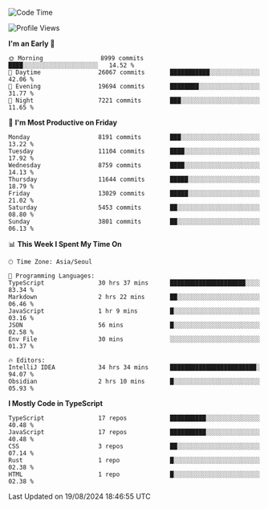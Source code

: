 <!--START_SECTION:waka-->
![Code Time](http://img.shields.io/badge/Code%20Time-6%2C576%20hrs%2028%20mins-blue)

![Profile Views](http://img.shields.io/badge/Profile%20Views-0-blue)

**I'm an Early 🐤** 

```text
🌞 Morning                8999 commits        ████░░░░░░░░░░░░░░░░░░░░░   14.52 % 
🌆 Daytime                26067 commits       ███████████░░░░░░░░░░░░░░   42.06 % 
🌃 Evening                19694 commits       ████████░░░░░░░░░░░░░░░░░   31.77 % 
🌙 Night                  7221 commits        ███░░░░░░░░░░░░░░░░░░░░░░   11.65 % 
```
📅 **I'm Most Productive on Friday** 

```text
Monday                   8191 commits        ███░░░░░░░░░░░░░░░░░░░░░░   13.22 % 
Tuesday                  11104 commits       ████░░░░░░░░░░░░░░░░░░░░░   17.92 % 
Wednesday                8759 commits        ████░░░░░░░░░░░░░░░░░░░░░   14.13 % 
Thursday                 11644 commits       █████░░░░░░░░░░░░░░░░░░░░   18.79 % 
Friday                   13029 commits       █████░░░░░░░░░░░░░░░░░░░░   21.02 % 
Saturday                 5453 commits        ██░░░░░░░░░░░░░░░░░░░░░░░   08.80 % 
Sunday                   3801 commits        ██░░░░░░░░░░░░░░░░░░░░░░░   06.13 % 
```


📊 **This Week I Spent My Time On** 

```text
🕑︎ Time Zone: Asia/Seoul

💬 Programming Languages: 
TypeScript               30 hrs 37 mins      █████████████████████░░░░   83.34 % 
Markdown                 2 hrs 22 mins       ██░░░░░░░░░░░░░░░░░░░░░░░   06.46 % 
JavaScript               1 hr 9 mins         █░░░░░░░░░░░░░░░░░░░░░░░░   03.16 % 
JSON                     56 mins             █░░░░░░░░░░░░░░░░░░░░░░░░   02.58 % 
Env File                 30 mins             ░░░░░░░░░░░░░░░░░░░░░░░░░   01.37 % 

🔥 Editors: 
IntelliJ IDEA            34 hrs 34 mins      ████████████████████████░   94.07 % 
Obsidian                 2 hrs 10 mins       █░░░░░░░░░░░░░░░░░░░░░░░░   05.93 % 
```

**I Mostly Code in TypeScript** 

```text
TypeScript               17 repos            ██████████░░░░░░░░░░░░░░░   40.48 % 
JavaScript               17 repos            ██████████░░░░░░░░░░░░░░░   40.48 % 
CSS                      3 repos             ██░░░░░░░░░░░░░░░░░░░░░░░   07.14 % 
Rust                     1 repo              █░░░░░░░░░░░░░░░░░░░░░░░░   02.38 % 
HTML                     1 repo              █░░░░░░░░░░░░░░░░░░░░░░░░   02.38 % 
```




 Last Updated on 19/08/2024 18:46:55 UTC
<!--END_SECTION:waka-->
